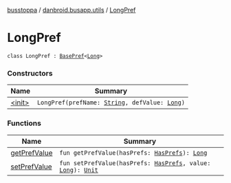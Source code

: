 [busstoppa](../../index.md) / [danbroid.busapp.utils](../index.md) / [LongPref](./index.md)

# LongPref

`class LongPref : `[`BasePref`](../-base-pref/index.md)`<`[`Long`](https://kotlinlang.org/api/latest/jvm/stdlib/kotlin/-long/index.html)`>`

### Constructors

| Name | Summary |
|---|---|
| [&lt;init&gt;](-init-.md) | `LongPref(prefName: `[`String`](https://kotlinlang.org/api/latest/jvm/stdlib/kotlin/-string/index.html)`, defValue: `[`Long`](https://kotlinlang.org/api/latest/jvm/stdlib/kotlin/-long/index.html)`)` |

### Functions

| Name | Summary |
|---|---|
| [getPrefValue](get-pref-value.md) | `fun getPrefValue(hasPrefs: `[`HasPrefs`](../-has-prefs/index.md)`): `[`Long`](https://kotlinlang.org/api/latest/jvm/stdlib/kotlin/-long/index.html) |
| [setPrefValue](set-pref-value.md) | `fun setPrefValue(hasPrefs: `[`HasPrefs`](../-has-prefs/index.md)`, value: `[`Long`](https://kotlinlang.org/api/latest/jvm/stdlib/kotlin/-long/index.html)`): `[`Unit`](https://kotlinlang.org/api/latest/jvm/stdlib/kotlin/-unit/index.html) |
